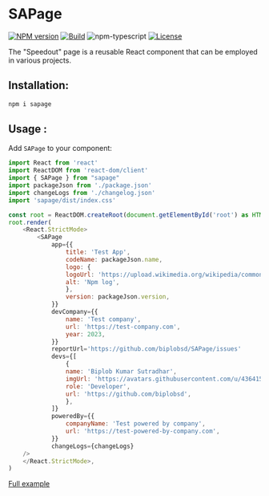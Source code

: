 # SAPage

[![NPM version][npm-image]][npm-url]
[![Build][github-build]][github-build-url]
![npm-typescript]
[![License][github-license]][github-license-url]

The "Speedout" page is a reusable React component that can be employed in various projects.

## Installation:

```bash
npm i sapage
```

## Usage :

Add `SAPage` to your component:

```js
import React from 'react'
import ReactDOM from 'react-dom/client'
import { SAPage } from "sapage"
import packageJson from './package.json'
import changeLogs from './changelog.json'
import 'sapage/dist/index.css'

const root = ReactDOM.createRoot(document.getElementById('root') as HTMLElement)
root.render(
    <React.StrictMode>
        <SAPage
            app={{
                title: 'Test App',
                codeName: packageJson.name,
                logo: {
                logoUrl: 'https://upload.wikimedia.org/wikipedia/commons/d/db/Npm-logo.svg',
                alt: 'Npm log',
                },
                version: packageJson.version,
            }}
            devCompany={{
                name: 'Test company',
                url: 'https://test-company.com',
                year: 2023,
            }}
            reportUrl='https://github.com/biplobsd/SAPage/issues'
            devs={[
                {
                name: 'Biplob Kumar Sutradhar',
                imgUrl: 'https://avatars.githubusercontent.com/u/43641536',
                role: 'Developer',
                url: 'https://github.com/biplobsd',
                },
            ]}
            poweredBy={{
                companyName: 'Test powered by company',
                url: 'https://test-powered-by-company.com',
            }}
            changeLogs={changeLogs}
    />
    </React.StrictMode>,
)

```

[Full example](https://github.com/biplobsd/SAPage/tree/main/example)

[npm-url]: https://www.npmjs.com/package/sapage
[npm-image]: https://img.shields.io/npm/v/sapage
[github-license]: https://img.shields.io/github/license/biplobsd/sapage
[github-license-url]: https://github.com/biplobsd/sapage/blob/master/LICENSE
[github-build]: https://github.com/biplobsd/sapage/actions/workflows/publish.yml/badge.svg
[github-build-url]: https://github.com/biplobsd/sapage/actions/workflows/publish.yml
[npm-typescript]: https://img.shields.io/npm/types/sapage
